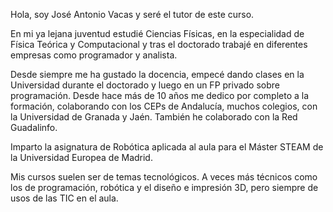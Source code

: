 Hola, soy José Antonio Vacas y seré el tutor de este curso. 

En mi ya lejana juventud estudié Ciencias Físicas, en la especialidad de Física Teórica y Computacional y tras el doctorado trabajé en diferentes empresas como programador y analista. 

Desde siempre me ha gustado la docencia, empecé dando clases en la Universidad durante el doctorado y luego en un FP privado sobre programación.  Desde hace más de 10 años me dedico por completo a la formación, colaborando con los CEPs de Andalucía, muchos colegios, con la Universidad de Granada y Jaén. También he colaborado con la Red Guadalinfo.


Imparto la asignatura de Robótica aplicada al aula para el Máster STEAM de la Universidad Europea de Madrid. 

Mis cursos suelen ser de temas tecnológicos. A veces más técnicos como los de programación, robótica y el diseño e impresión 3D,  pero siempre de usos de las TIC en el aula.
